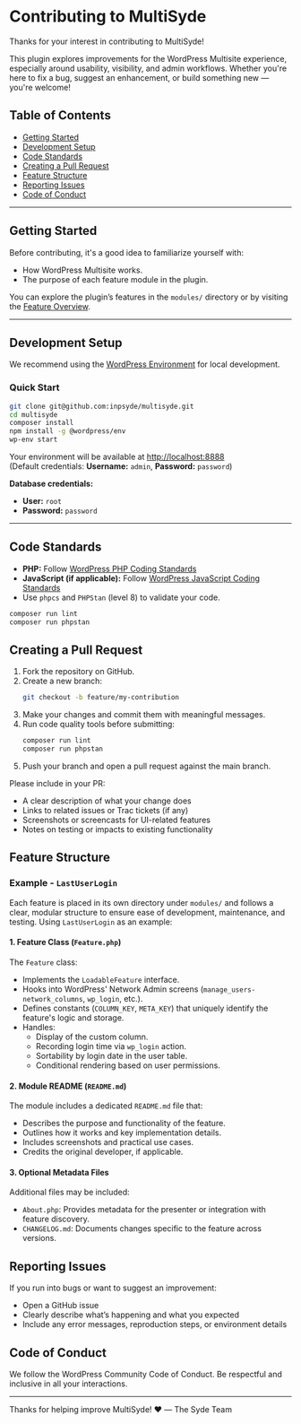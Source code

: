 # Contributing to MultiSyde

Thanks for your interest in contributing to MultiSyde!

This plugin explores improvements for the WordPress Multisite experience, especially around usability, visibility, and admin workflows. Whether you're here to fix a bug, suggest an enhancement, or build something new — you're welcome!

## Table of Contents

- [Getting Started](#getting-started)
- [Development Setup](#development-setup)
- [Code Standards](#code-standards)
- [Creating a Pull Request](#creating-a-pull-request)
- [Feature Structure](#feature-structure)
- [Reporting Issues](#reporting-issues)
- [Code of Conduct](#code-of-conduct)

---

## Getting Started

Before contributing, it's a good idea to familiarize yourself with:

- How WordPress Multisite works.
- The purpose of each feature module in the plugin.

You can explore the plugin’s features in the `modules/` directory or by visiting the [Feature Overview](./README.md#available-features).

---

## Development Setup

We recommend using the [WordPress Environment](https://developer.wordpress.org/block-editor/reference-guides/packages/packages-env/) for local development.

### Quick Start

```bash
git clone git@github.com:inpsyde/multisyde.git
cd multisyde
composer install
npm install -g @wordpress/env
wp-env start
```

Your environment will be available at [http://localhost:8888](http://localhost:8888)  
(Default credentials: **Username:** `admin`, **Password:** `password`)

**Database credentials:**

- **User:** `root`
- **Password:** `password`

---

## Code Standards

- **PHP:** Follow [WordPress PHP Coding Standards](https://developer.wordpress.org/coding-standards/wordpress-coding-standards/php/)
- **JavaScript (if applicable):** Follow [WordPress JavaScript Coding Standards](https://developer.wordpress.org/coding-standards/wordpress-coding-standards/javascript/)
- Use `phpcs` and `PHPStan` (level 8) to validate your code.

```bash
composer run lint
composer run phpstan
```

## Creating a Pull Request

1. Fork the repository on GitHub.
2. Create a new branch:
    ```bash
    git checkout -b feature/my-contribution
    ```
3. Make your changes and commit them with meaningful messages.
4. Run code quality tools before submitting:
    ```bash
    composer run lint
    composer run phpstan
   ```
5. Push your branch and open a pull request against the main branch.

Please include in your PR:
- A clear description of what your change does
- Links to related issues or Trac tickets (if any)
- Screenshots or screencasts for UI-related features
- Notes on testing or impacts to existing functionality

## Feature Structure

### Example - `LastUserLogin`

Each feature is placed in its own directory under `modules/` and follows a clear, modular structure to ensure ease of development, maintenance, and testing. Using `LastUserLogin` as an example:

#### 1. Feature Class (`Feature.php`)
The `Feature` class:
- Implements the `LoadableFeature` interface.
- Hooks into WordPress' Network Admin screens (`manage_users-network_columns`, `wp_login`, etc.).
- Defines constants (`COLUMN_KEY`, `META_KEY`) that uniquely identify the feature's logic and storage.
- Handles:
   - Display of the custom column.
   - Recording login time via `wp_login` action.
   - Sortability by login date in the user table.
   - Conditional rendering based on user permissions.

#### 2. Module README (`README.md`)
The module includes a dedicated `README.md` file that:
- Describes the purpose and functionality of the feature.
- Outlines how it works and key implementation details.
- Includes screenshots and practical use cases.
- Credits the original developer, if applicable.

#### 3. Optional Metadata Files
Additional files may be included:
- `About.php`: Provides metadata for the presenter or integration with feature discovery.
- `CHANGELOG.md`: Documents changes specific to the feature across versions.


## Reporting Issues

If you run into bugs or want to suggest an improvement:
- Open a GitHub issue
- Clearly describe what’s happening and what you expected
- Include any error messages, reproduction steps, or environment details

## Code of Conduct

We follow the WordPress Community Code of Conduct.
Be respectful and inclusive in all your interactions.

---

Thanks for helping improve MultiSyde! ❤️
— The Syde Team